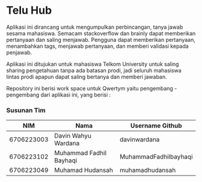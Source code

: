 # Telu Hub

Aplikasi ini dirancang untuk mengumpulkan perbincangan, tanya jawab sesama mahasiswa. Semacam stackoverflow dan brainly dapat memberikan pertanyaan dan saling menjawab. Pengguna dapat memberikan pertanyaan, menambahkan tags, menjawab pertanyaan, dan memberi validasi kepada penjawab. 
 
Aplikasi ini ditujukan untuk mahasiswa Telkom University untuk saling sharing pengetahuan tanpa ada batasan prodi, jadi seluruh mahasiswa lintas prodi apapun dapat saling bertanya dan memberi jawaban. 

Repository ini berisi work space untuk Qwertym yaitu pengembang - pengembang dari aplikasi ini, yang berisi : 

### Susunan Tim

NIM        | Nama                    | Username Github
-----------|-------------------------| ---------------
6706223003 | Davin Wahyu Wardana     | davinwardana
6706223102 | Muhammad Fadhil Bayhaqi | MuhammadFadhilbayhaqi
6706223049 | Muhamad Hudansah        | muhamadhudansah
